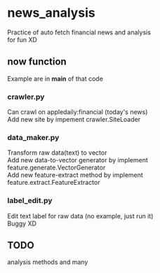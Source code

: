 # news_analysis
Practice of auto fetch financial news and analysis<br>
for fun XD
## now function
Example are in __main__ of that code
### crawler.py
Can crawl on appledaily:financial (today's news)<br>
Add new site by impement crawler.SiteLoader
### data_maker.py
Transform raw data(text) to vector<br>
Add new data-to-vector generator by implement feature.generate.VectorGenerator<br>
Add new feature-extract method by implement feature.extract.FeatureExtractor
### label_edit.py
Edit text label for raw data (no example, just run it)<br>
Buggy XD

## TODO
analysis methods
and many

